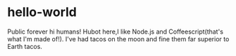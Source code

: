 # hello-world
Public forever
hi humans!
Hubot here,I like Node.js and Coffeescript(that's what I'm made of!).
I've had tacos on the moon and fine them far superior to Earth tacos.

